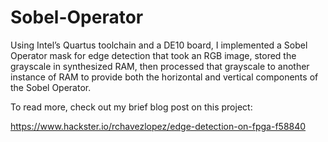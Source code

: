 # Sobel-Operator
Using Intel’s Quartus toolchain and a DE10 board, I implemented a Sobel Operator mask for edge detection that took an RGB image, stored the grayscale in synthesized RAM, 
then processed that grayscale to another instance of RAM to provide both the horizontal and vertical components of the Sobel Operator.

To read more, check out my brief blog post on this project:

https://www.hackster.io/rchavezlopez/edge-detection-on-fpga-f58840
